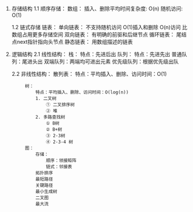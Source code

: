 
1. 存储结构
    1.1 顺序存储：
            数组：
                插入、删除平均时间复杂度: O(n)
                随机访问: O(1)
        
    1.2 链式存储
            链表：
                单向链表：
                    不支持随机访问
                    O(1)插入和删除
                    O(n)访问
                    比数组占用更多存储空间
                双向链表：
                    有明确的前驱和后继节点
                循环链表：
                    尾结点next指针指向头节点
                静态链表：
                    用数组描述的链表


2. 逻辑结构
    2.1 线性结构：
            栈：
                特点：先进后出
            队列：
                特点：先进先出
                普通队列：尾进头出
                双端队列：两端均可进出元素
                优先级队列：根据优先级出队
                
   2.2 非线性结构：
            散列表：
                特点：平均插入、删除、访问时间：O(1)
                
            树：
                特点：平均插入、删除、访问时间：O(log(n))
                1. 二叉树
                    ① 二叉排序树
                    ② 堆
                2. 多路查找树
                    ① B树
                    ② B+树
                    ③ 2-3树
                    ④ 2-3-4 树
            图：
                存储：
                    顺序：领接矩阵
                    链式：邻接表
                拓扑排序
                最短路径
                关键路径
                最小生成树
                二叉图
                最大流
                    